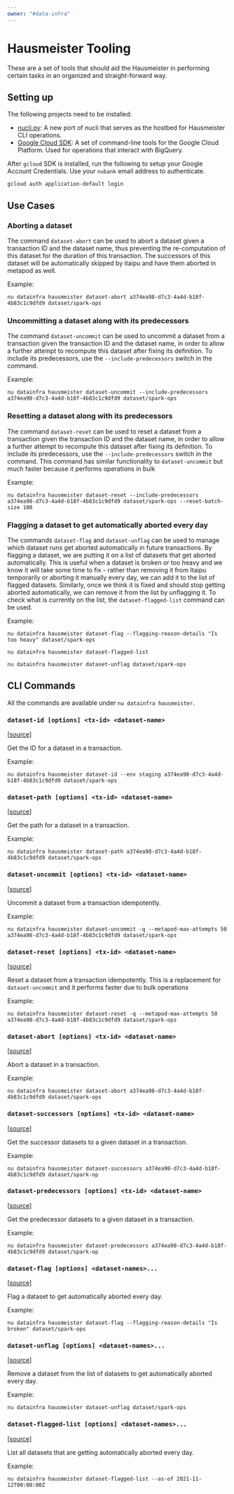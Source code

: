 ```yaml
---
owner: "#data-infra"
---
```


<!-- markdownlint-disable-file -->

# Hausmeister Tooling #

These are a set of tools that should aid the Hausmeister in performing certain tasks in an organized and straight-forward way.

## Setting up ##

The following projects need to be installed:

  * [nucli.py](https://github.com/nubank/nucli.py): A new port of nucli that serves as the hostbed for Hausmeister CLI operations.
  * [Google Cloud SDK](https://cloud.google.com/sdk/docs/downloads-interactive): A set of command-line tools for the Google Cloud Platform. Used for operations that interact with BigQuery.
  
After `gcloud` SDK is installed, run the following to setup your Google Account Credentials. Use your `nubank` email address to authenticate. 
  ```
  gcloud auth application-default login
  ```

## Use Cases ##

### Aborting a dataset ###

The command `dataset-abort` can be used to abort a dataset given a transaction ID and the 
dataset name, thus preventing the re-computation of this dataset for the duration of this transaction. The successors of this dataset will be automatically skipped by itaipu and have them aborted in metapod as well.

Example:
```
nu datainfra hausmeister dataset-abort a374ea98-d7c3-4a4d-b18f-4b83c1c9dfd9 dataset/spark-ops
```

### Uncommitting a dataset along with its predecessors ###

The command `dataset-uncommit` can be used to uncommit a dataset from a transaction given the transaction ID and the
dataset name, in order to allow a further attempt to recompute this dataset after fixing its definition. To include
its predecessors, use the `--include-predecessors` switch in the command.

Example:
```
nu datainfra hausmeister dataset-uncommit --include-predecessors a374ea98-d7c3-4a4d-b18f-4b83c1c9dfd9 dataset/spark-ops
```

### Resetting a dataset along with its predecessors ###

The command `dataset-reset` can be used to reset a dataset from a transaction given the transaction ID and the
dataset name, in order to allow a further attempt to recompute this dataset after fixing its definition. To include
its predecessors, use the `--include-predecessors` switch in the command. This command has similar functionality to
`dataset-uncommit` but much faster because it performs operations in bulk

Example:
```
nu datainfra hausmeister dataset-reset --include-predecessors a374ea98-d7c3-4a4d-b18f-4b83c1c9dfd9 dataset/spark-ops --reset-batch-size 100
```

### Flagging a dataset to get automatically aborted every day ###

The commands `dataset-flag` and `dataset-unflag` can be used to manage which dataset runs get aborted automatically in future transactions. By flagging a dataset, we are putting it on a list of datasets that get aborted automatically. This is useful when a dataset is broken or too heavy and we know it will take some time to fix - rather than removing it from Itaipu temporarily or aborting it manually every day, we can add it to the list of flagged datasets. Similarly, once we think it is fixed and should stop getting aborted automatically, we can remove it from the list by unflagging it.
To check what is currently on the list, the `dataset-flagged-list` command can be used.

Example:
```
nu datainfra hausmeister dataset-flag --flagging-reason-details "Is too heavy" dataset/spark-ops

nu datainfra hausmeister dataset-flagged-list

nu datainfra hausmeister dataset-unflag dataset/spark-ops
```

## CLI Commands ##

All the commands are available under `nu datainfra hausmeister`.

### `dataset-id [options] <tx-id> <dataset-name>` ##

[[source](https://github.com/nubank/nucli.py/blob/master/src/nucli/datainfra/hausmeister/dataset_id.py)]

Get the ID for a dataset in a transaction.

Example:
```
nu datainfra hausmeister dataset-id --env staging a374ea98-d7c3-4a4d-b18f-4b83c1c9dfd9 dataset/spark-ops
```

### `dataset-path [options] <tx-id> <dataset-name>` ###

[[source](https://github.com/nubank/nucli.py/blob/master/src/nucli/datainfra/hausmeister/dataset_path.py)]

Get the path for a dataset in a transaction.

Example:
```
nu datainfra hausmeister dataset-path a374ea98-d7c3-4a4d-b18f-4b83c1c9dfd9 dataset/spark-ops
```

### `dataset-uncommit [options] <tx-id> <dataset-name>` ###

[[source](https://github.com/nubank/nucli.py/blob/master/src/nucli/datainfra/hausmeister/dataset_uncommit.py)]

Uncommit a dataset from a transaction idempotently.

Example:
```
nu datainfra hausmeister dataset-uncommit -q --metapod-max-attempts 50 a374ea98-d7c3-4a4d-b18f-4b83c1c9dfd9 dataset/spark-ops
```

### `dataset-reset [options] <tx-id> <dataset-name>` ###

[[source](https://github.com/nubank/nucli.py/blob/master/src/nucli/datainfra/hausmeister/dataset_reset.py)]

Reset a dataset from a transaction idempotently. This is a replacement for `dataset-uncommit` and it performs faster due to bulk operations

Example:
```
nu datainfra hausmeister dataset-reset -q --metapod-max-attempts 50 a374ea98-d7c3-4a4d-b18f-4b83c1c9dfd9 dataset/spark-ops
```

### `dataset-abort [options] <tx-id> <dataset-name>` ###
[[source](https://github.com/nubank/nucli.py/blob/master/src/nucli/datainfra/hausmeister/dataset_abort.py)]

Abort a dataset in a transaction.

Example:
```
nu datainfra hausmeister dataset-abort a374ea98-d7c3-4a4d-b18f-4b83c1c9dfd9 dataset/spark-ops
```

### `dataset-successors [options] <tx-id> <dataset-name>` ###

[[source](https://github.com/nubank/nucli.py/blob/master/src/nucli/datainfra/hausmeister/dataset_successors.py)]

Get the successor datasets to a given dataset in a transaction.

Example:
```
nu datainfra hausmeister dataset-successors a374ea98-d7c3-4a4d-b18f-4b83c1c9dfd9 dataset/spark-op
```

### `dataset-predecessors [options] <tx-id> <dataset-name>` ###

[[source](https://github.com/nubank/nucli.py/blob/master/src/nucli/datainfra/hausmeister/dataset_successors.py)]

Get the predecessor datasets to a given dataset in a transaction.

Example:
```
nu datainfra hausmeister dataset-predecessors a374ea98-d7c3-4a4d-b18f-4b83c1c9dfd9 dataset/spark-op
```

### `dataset-flag [options] <dataset-names>...` ###

[[source](https://github.com/nubank/nucli.py/blob/master/src/nucli/datainfra/hausmeister/dataset_flag.py)]

Flag a dataset to get automatically aborted every day.

Example:
```
nu datainfra hausmeister dataset-flag --flagging-reason-details "Is broken" dataset/spark-ops
```

### `dataset-unflag [options] <dataset-names>...` ###

[[source](https://github.com/nubank/nucli.py/blob/master/src/nucli/datainfra/hausmeister/dataset_unflag.py)]

Remove a dataset from the list of datasets to get automatically aborted every day.

Example:
```
nu datainfra hausmeister dataset-unflag dataset/spark-ops
```

### `dataset-flagged-list [options] <dataset-names>...` ###

[[source](https://github.com/nubank/nucli.py/blob/master/src/nucli/datainfra/hausmeister/dataset_flagged_list.py)]

List all datasets that are getting automatically aborted every day. 

Example:
```
nu datainfra hausmeister dataset-flagged-list --as-of 2021-11-12T00:00:00Z
```
